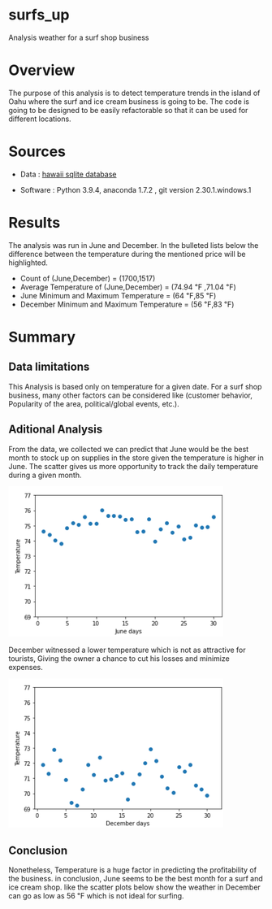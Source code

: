 # surfs_up
Analysis weather for a surf shop business

# Overview
The purpose of this analysis is to detect temperature trends in the island of Oahu where the surf and ice cream business is going to be. The code is going to be designed to be easily refactorable so that it can be used for different locations.

# Sources

- Data : [hawaii sqlite database](https://github.com/Donik22/surfs_up/blob/main/hawaii.sqlite) 

- Software : Python 3.9.4, anaconda 1.7.2 , git version 2.30.1.windows.1

# Results

The analysis was run in June and December. In the bulleted lists below the difference between the temperature during the mentioned price will be highlighted.
- Count of (June,December) = (1700,1517)
- Average Temperature of (June,December) = (74.94 ℉ ,71.04 ℉) 
- June Minimum and Maximum Temperature = (64 ℉,85 ℉)
- December Minimum and Maximum Temperature = (56 ℉,83 ℉)

# Summary

## Data limitations
This Analysis is based only on temperature for a given date. For a surf shop business, many other factors can be considered like (customer behavior, Popularity of the area, political/global events, etc.). 


## Aditional Analysis
From the data, we collected we can predict that June would be the best month to stock up on supplies in the store given the temperature is higher in June. The scatter gives us more opportunity to track the daily temperature during a given month.

![june plot](https://github.com/Donik22/surfs_up/blob/main/Resources/June%20scatter%20plot.PNG)

December witnessed a lower temperature which is not as attractive for tourists, Giving the owner a chance to cut his losses and minimize expenses. 

![December plot](https://github.com/Donik22/surfs_up/blob/main/Resources/December%20scatter%20plot.PNG)

## Conclusion

Nonetheless, Temperature is a huge factor in predicting the profitability of the business. in conclusion, June seems to be the best month for a surf and ice cream shop. like the scatter plots below show the weather in December can go as low as 56 ℉ which is not ideal for surfing.
